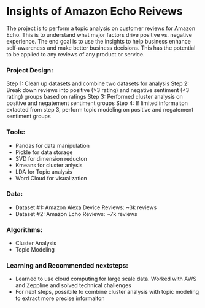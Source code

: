 # Insights of Amazon Echo Reivews

The project is to perform a topic analysis on customer reviews for Amazon Echo. This is to understand what major factors drive positive vs. negative experience. The end goal is to use the insights to help business enhance self-awareness and make better business decisions. This has the potential to be applied to any reviews of any product or service. 

### Project Design: 
Step 1: Clean up datasets and combine two datasets for analysis
Step 2: Break down reviews into positive (>3 rating) and negative sentiment (<3 rating) groups based on ratings 
Step 3: Performed cluster analysis on positive and negatement sentiment groups 
Step 4: If limited informaiton extacted from step 3, perform topic modeling on positive and negatement sentiment groups 

### Tools: 
- Pandas for data manipulation
- Pickle for data storage
- SVD for dimension reducton
- Kmeans for cluster anlysis
- LDA for Topic analysis
- Word Cloud for visualization
 
### Data: 
- Dataset #1: Amazon Alexa Device Reviews: ~3k reviews 
- Dataset #2: Amazon Echo Reviews: ~7k reviews

### Algorithms:
- Cluster Analysis
- Topic Modeling

### Learning and Recommended nextsteps:
- Learned to use cloud computing for large scale data. Worked with AWS and Zeppline and solved technical challenges
- For next steps, possibile to combine cluster analysis with topic modeling to extract more precise informaiton

